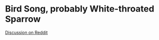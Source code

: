 # Bird Song, probably White-throated Sparrow

[Discussion on Reddit](https://www.reddit.com/r/whatsthisbird/comments/g9ooy7/bird_song_in_minnesota_usa/)
